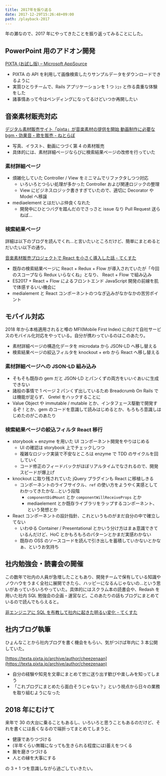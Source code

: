 ```yaml
---
title: 2017年を振り返る
date: 2017-12-29T15:26:48+09:00
path: /playback-2017
---
```


年の瀬なので、2017 年にやってきたことを振り返ってみることにした。

## PowerPoint 用のアドオン開発

[PIXTA (お試し版) – Microsoft AppSource](https://appsource.microsoft.com/en-us/product/office/WA104380935)

- PIXTA の API を利用して画像検索したりサンプルデータをダウンロードできるように
- 実質ひとりチームで、Rails アプリケーションを 1 つ ｼｭｯ と作る貴重な体験をした
- 諸事情あって今はペンディングになってるけどいつか再開したい

## 音楽素材販売対応

[デジタル素材販売サイト「pixta」が音楽素材の提供を開始 動画制作に必要な bgm・効果音・歌を販売 - ねとらぼ](http://nlab.itmedia.co.jp/nl/articles/1710/16/news098.html)

- 写真、イラスト、動画につづく第 4 の素材販売
- 具体的には、素材詳細ページならびに検索結果ページの改修を行っていた

### 素材詳細ページ

- 煩雑化していた Controller / View をミニマムでリファクタしつつ対応
  - いろいろとつらい処理が多かった Controller および関連ロジックの整理
  - View にビジネスロジック書きすぎていたので、適切に Decorator や Model へ移譲
- mediaelement とはだいぶ仲良くなれた
  - 開発中にひとつバグを踏んだのでさっさと issue なり Pull Request 送らねば…

### 検索結果ページ

詳細は以下のブログを読んでくれ…と言いたいところだけど、簡単にまとめるとだいたい以下の通り。

[音楽素材販売プロジェクトで React を小さく導入した話 - てくすた](https://texta.pixta.jp/entry/2017/10/24/120500)

- 既存の検索結果ページに React + Redux + Flow が導入されていたが「今回のスコープなら Redux いらなくね」となり、 React + Flow で組み込み
- ES2017 + React + Flow によるフロントエンド JavaScript 開発の前線を肌で体感するいい機会に
- medialement と React コンポーネントのつなぎ込みがなかなかの苦労ポイント

## モバイル対応

2018 年から本格適用されると噂の MFI(Mobile First Index) に向けて自社サービスのモバイル化対応をやっている。自分が携わっているのはこのあたり。

- 素材詳細ページの構造化データを microdata から JSON-LD へ移し替える
- 検索結果ページの絞込フィルタを knockout + erb から React へ移し替える

### 素材詳細ページへの JSON-LD 組み込み

- そもそも既存の gem だと JSON-LD とパンくずの両方をいいぐあいに生成できない
- 諸般の事情で 1 ページ 2 パンくず出しているため Breadcrumb On Rails では機能が足らず、 Gretel をハックすることに
- Value Object や immutable / mutable とか、インタフェース駆動で開発するぞ！とか、gem のコードを意識して読みはじめるとか、もろもろ意識しはじめたのがこのあたり

### 検索結果ページの絞込フィルタ React 移行

- storybook + enzyme を用いた UI コンポーネント開発をやりはじめる
  - UI の確認は storybook 上でチェックしつつ
  - 複雑なロジック実装で不安なところは enzyme で TDD のサイクルを回していく
  - コード修正のフィードバックがほぼリアルタイムでなされるので、開発スピードが爆上げ
- knockout に取り残されていた jQuery プラグインも React に移植しきる
  - コンポーネントのライフサイクル、`ref` の使い方をようやく実感としてわかってきたかな…という段階
    - `componentDidMount` とか `componentWillReceiveProps` とか
    - mediaelement とか既存ライブラリをラップするコンポーネント、という発想とか
- React コンポーネントの設計指針、これというものがまだ自分の中で確立してない
  - いわゆる Container / Presentational とかいう分け方はまぁ意識できているんだけど、HoC とかもろもろのパターンとかまだ実感わかない
  - 既存の OSS のソースコードを読んで引き出しを蓄積していかないとかなぁ、というお気持ち

## 社内勉強会・読書会の開催

この数年で社内の人員が急増したこともあり、開発チームで保有している知識やノウハウをうまく全社に展開できたら、ハッピーになるんじゃないの…という思いがあっていろいろやっていた。具体的にはスクラム本の読書会や、Redash を用いた社内 SQL 勉強会の企画・運営など。このあたりの話もブログにまとめているので読んでもらえると。

[非エンジニアに SQL を布教して社内に起きた明るい変化 - てくすた](https://texta.pixta.jp/entry/2017/07/19/115000)

## 社内ブログ執筆

ひょんなことから社内ブログを書く機会をもらい、気がつけば年内に 3 本公開していた。

[https://texta.pixta.jp/archive/author/cheezenaan](https://texta.pixta.jp/archive/author/cheezenaan)

- 自分の経験や知見を文章にまとめて世に送り出す歓びや楽しみを知ってしまう
- 「これブログにまとめたら面白そうじゃない？」という視点から日々の業務を取り組むようになった

## 2018 年にむけて

来年で 30 の大台に乗ることもあるし、いろいろと思うこともあるのだけど、それを書くには長くなるので端折ってまとめてしまうと、

- 健康でありつづける
- (半年くらい無職になっても生きられる程度には)蓄えをつくる
- 腕を磨きつづける
- 人との縁を大事にする

の 3 + 1 つを意識しながら過ごしていきたい。

